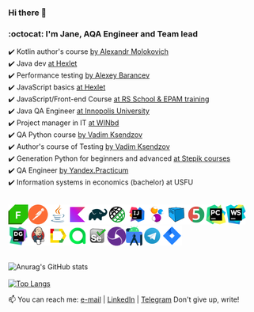 ### Hi there 👋
### :octocat: I'm Jane, AQA Engineer and Team lead

<!--
https://www.linkedin.com/in/misjane/
-->
:heavy_check_mark: Kotlin author's course <a target="_blank" href="https://webrelab.ru">by Alexandr Molokovich</a></br>
:heavy_check_mark: Java dev <a target="_blank" href="https://ru.hexlet.io/programs/java">at Hexlet</a></br>
:heavy_check_mark: Performance testing <a target="_blank" href="https://software-testing.ru/edu/catalogue/online/64-performance-testing">by Alexey Barancev</a></br>
:heavy_check_mark: JavaScript basics <a target="_blank" href="https://ru.hexlet.io/courses/js-basics">at Hexlet</a></br>
:heavy_check_mark: JavaScript/Front-end Course <a target="_blank" href="https://rollingscopes.com" >at RS School & EPAM training</a></br>
:heavy_check_mark: Java QA Engineer <a target="_blank" href="https://stc.innopolis.university">at Innopolis University</a></br>
:heavy_check_mark: Project manager in IT <a target="_blank" href="https://winbd.ru">at WINbd</a></br>
:heavy_check_mark: QA Python course <a target="_blank" href="https://ksendzov.com">by Vadim Ksendzov</a></br>
:heavy_check_mark: Author's course of Testing <a target="_blank" href="https://ksendzov.com">by Vadim Ksendzov</a></br>
:heavy_check_mark: Generation Python for beginners and advanced <a target="_blank" href="https://stepik.org">at Stepik courses</a></br>
:heavy_check_mark: QA Engineer <a target="_blank" href="https://practicum.yandex.ru/profile/qa-engineer">by Yandex.Practicum</a></br>
:heavy_check_mark: Information systems in economics (bachelor) at USFU </br></br>

![This is an image](/icons/fiddler.png)![This is an image](/icons/postman.png)![This is an image](/icons/Java.png)![This is an image](/icons/kotlin.png)![This is an image](/icons/Gradle.png)![This is an image](/icons/Rest-Assured.png)![This is an image](/icons/Intelij_IDEA.png)![This is an image](/icons/Selenide.png)![This is an image](/icons/Selenoid.png)![This is an image](/icons/JUnit5.png)![This is an image](/icons/PyCharm.png)![This is an image](/icons/WebStorm.png)![This is an image](/icons/DataGrip.png)![This is an image](/icons/Jenkins.png)![This is an image](/icons/Allure_Report.png)![This is an image](/icons/AllureTestOps.png)![This is an image](/icons/Selenium.png)![This is an image](/icons/appium.png)![This is an image](/icons/androidstudio.png)![This is an image](/icons/Telegram.png)![This is an image](/icons/Jira.png)</br></br>

![Anurag's GitHub stats](https://github-readme-stats.vercel.app/api?username=MisJane&show_icons=true&theme=radical) </br></br>
[![Top Langs](https://github-readme-stats.vercel.app/api/top-langs/?username=MisJane&layout=compact&theme=radical)](https://github.com/MisJane/github-readme-stats)

📫 You can reach me: <a href="mailto:qa01234@ya.ru">e-mail</a> | <a href="https://www.linkedin.com/in/MisJane/" rel="nofollow">LinkedIn</a> | <a href="https://t.me/misjane" rel="nofollow">Telegram</a>                  Don't give up, write!

<!--
**MisJane/MisJane** is a ✨ _special_ ✨ repository because its `README.md` (this file) appears on your GitHub profile.

Here are some ideas to get you started:

- 🔭 I’m currently working on ...
- 🌱 I’m currently learning ...
- 👯 I’m looking to collaborate on ...
- 🤔 I’m looking for help with ...
- 💬 Ask me about ...
- 📫 How to reach me: ...
- 😄 Pronouns: ...
- ⚡ Fun fact: ...
-->
